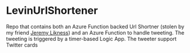 # LevinUrlShortener

Repo that contains both an Azure Function backed Url Shortner (stolen by my friend [Jeremy Likness](https://github.com/JeremyLikness)) and an Azure Function to handle tweeting. The tweeting is triggered by a timer-based Logic App. The tweeter support Twitter cards
